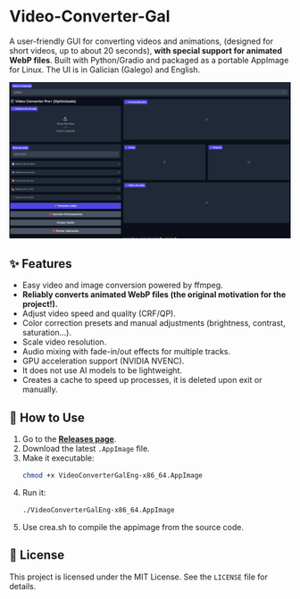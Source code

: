 # Video-Converter-Gal

A user-friendly GUI for converting videos and animations, (designed for short videos, up to about 20 seconds), **with special support for animated WebP files**. Built with Python/Gradio and packaged as a portable AppImage for Linux. The UI is in Galician (Galego) and English.

![Screenshot of the app](imaxe.png)


## ✨ Features

* Easy video and image conversion powered by ffmpeg.
* **Reliably converts animated WebP files (the original motivation for the project!).**
* Adjust video speed and quality (CRF/QP).
* Color correction presets and manual adjustments (brightness, contrast, saturation...).
* Scale video resolution.
* Audio mixing with fade-in/out effects for multiple tracks.
* GPU acceleration support (NVIDIA NVENC).
* It does not use AI models to be lightweight.
* Creates a cache to speed up processes, it is deleted upon exit or manually.

## 🚀 How to Use

1.  Go to the [**Releases page**](https://github.com/tonetxo/Video-Converter-Gal/releases).
2.  Download the latest `.AppImage` file.
3.  Make it executable:
    ```bash
    chmod +x VideoConverterGalEng-x86_64.AppImage
    ```
4.  Run it:
    ```bash
    ./VideoConverterGalEng-x86_64.AppImage
    ```
5. Use crea.sh to compile the appimage from the source code.
 
## 📄 License

This project is licensed under the MIT License. See the `LICENSE` file for details.
